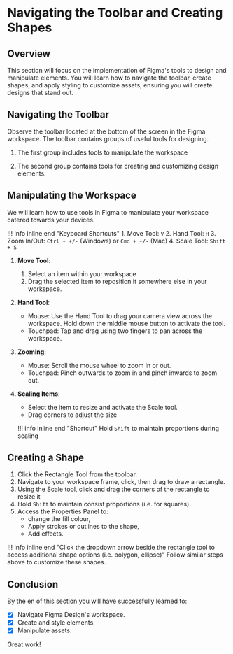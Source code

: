 # Navigating the Toolbar and Creating Shapes

## Overview
This section will focus on the implementation of Figma's tools to design and manipulate elements. You will learn how to navigate the toolbar, create shapes, and apply styling to customize assets, ensuring you will create designs that stand out.

## Navigating the Toolbar
Observe the toolbar located at the bottom of the screen in the Figma workspace. The toolbar contains groups of useful tools for designing.

1. The first group includes tools to manipulate the workspace

2. The second group contains tools for creating and customizing design elements.


## Manipulating the Workspace
We will learn how to use tools in Figma to manipulate your workspace catered towards your devices. 

!!! info inline end "Keyboard Shortcuts"
    1. Move Tool: `V`
    2. Hand Tool: `H`
    3. Zoom In/Out: `Ctrl + +/-` (Windows) or `Cmd + +/-` (Mac)
    4. Scale Tool: `Shift + S`

1. **Move Tool**:
    1. Select an item within your workspace
    2. Drag the selected item to reposition it somewhere else in your workspace.

2. **Hand Tool**:
    - Mouse: Use the Hand Tool to drag your camera view across the workspace. Hold down the middle mouse button to activate the tool.
    - Touchpad: Tap and drag using two fingers to pan across the workspace.

3. **Zooming**:
    - Mouse: Scroll the mouse wheel to zoom in or out.
    - Touchpad: Pinch outwards to zoom in and pinch inwards to zoom out. 

4. **Scaling Items**:
    - Select the item to resize and activate the Scale tool. 
    - Drag corners to adjust the size

    !!! info inline end "Shortcut"
        Hold `Shift` to maintain proportions during scaling

## Creating a Shape
1. Click the Rectangle Tool from the toolbar.
2. Navigate to your workspace frame, click, then drag to draw a rectangle.
3. Using the Scale tool, click and drag the corners of the rectangle to resize it
4. Hold `Shift` to maintain consist proportions (i.e. for squares)
5. Access the Properties Panel to:
    - change the fill colour,
    - Apply strokes or outlines to the shape,
    - Add effects.
    
!!! info inline end "Click the dropdown arrow beside the rectangle tool to access additional shape options (i.e. polygon, ellipse)"
    Follow similar steps above to customize these shapes.

## Conclusion
By the en of this section you will have successfully learned to:
- [x] Navigate Figma Design's workspace.
- [x] Create and style elements.
- [x] Manipulate assets.

Great work!

